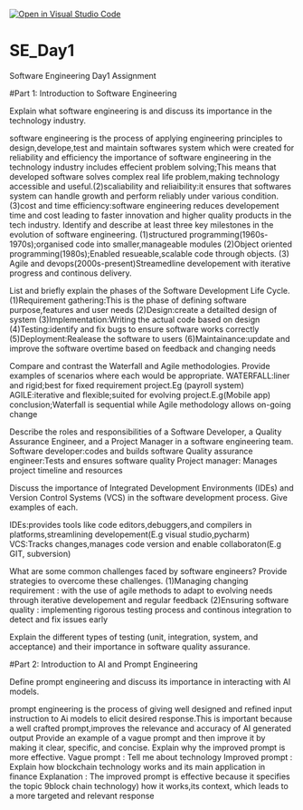 [![Open in Visual Studio Code](https://classroom.github.com/assets/open-in-vscode-2e0aaae1b6195c2367325f4f02e2d04e9abb55f0b24a779b69b11b9e10269abc.svg)](https://classroom.github.com/online_ide?assignment_repo_id=15592851&assignment_repo_type=AssignmentRepo)
# SE_Day1
Software Engineering Day1 Assignment

#Part 1: Introduction to Software Engineering

Explain what software engineering is and discuss its importance in the technology industry.

software engineering is the process of applying engineering principles to design,develope,test and maintain softwares system which were created for reliability and efficiency
the importance of software engineering in the technology industry includes effecient problem solving;This means that developed software solves complex real life problem,making technology accessible and useful.(2)scaliability and reliaibility:it ensures that softwares system can handle growth and perform reliably under various condition.(3)cost and time efficiency:software engineering reduces developement time and cost leading to faster innovation and higher quality products in the tech industry.
Identify and describe at least three key milestones in the evolution of software engineering.
(1)structured programming(1960s-1970s);organised code into smaller,manageable modules
(2)Object oriented programming(1980s);Enabled resueable,scalable code through objects.
(3) Agile and devops(2000s-present)Streamedline developement with iterative progress and continous delivery.

List and briefly explain the phases of the Software Development Life Cycle.
(1)Requirement gathering:This is the phase of defining software purpose,features and user needs
(2)Design:create a detailted design of system
(3)Implementation:Writing the actual code based on design
(4)Testing:identify and fix bugs to ensure software works correctly
(5)Deployment:Realease the software to users
(6)Maintainance:update and improve the software overtime based on feedback and changing needs


Compare and contrast the Waterfall and Agile methodologies. Provide examples of scenarios where each would be appropriate.
WATERFALL:liner and rigid;best for fixed requirement project.Eg (payroll system)
AGILE:iterative and flexible;suited for evolving project.E.g(Mobile app)
conclusion;Waterfall is sequential while Agile methodology allows on-going change

Describe the roles and responsibilities of a Software Developer, a Quality Assurance Engineer, and a Project Manager in a software engineering team.
Software developer:codes and builds software
Quality assurance engineer:Tests and ensures software quality
Project manager: Manages project timeline and resources

Discuss the importance of Integrated Development Environments (IDEs) and Version Control Systems (VCS) in the software development process. Give examples of each.

IDEs:provides tools like code editors,debuggers,and compilers in platforms,streamlining developement(E.g visual studio,pycharm)
VCS:Tracks changes,manages code version and enable collaboraton(E.g  GIT, subversion)

What are some common challenges faced by software engineers? Provide strategies to overcome these challenges.
(1)Managing changing requirement : with the use of agile methods to adapt to evolving needs through iterative developement and regular feedback
(2)Ensuring software quality : implementing rigorous testing process and continous integration to detect and fix issues early

Explain the different types of testing (unit, integration, system, and acceptance) and their importance in software quality assurance.


#Part 2: Introduction to AI and Prompt Engineering


Define prompt engineering and discuss its importance in interacting with AI models.

prompt engineering is the process of giving well designed and refined input instruction to Ai models to elicit desired response.This is important because a well crafted prompt,improves the relevance and accuracy of AI generated output
Provide an example of a vague prompt and then improve it by making it clear, specific, and concise. Explain why the improved prompt is more effective.
Vague prompt : Tell me about technology
Improved prompt : Explain how blockchain technology works and its main application in finance
Explanation : The improved prompt is effective because it specifies the topic 9block chain technology) how it works,its context, which leads to a more targeted and relevant response 
